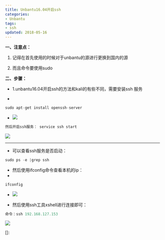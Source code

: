 ```yaml
---
title: Unbantu16.04开启ssh
categories:
- Unbantu
tags:
- ssh
updated: 2018-05-16
---
```


**一、注意点：**

 1. 记得在首先使用的时候对于unbantu的源进行更换到国内的源

 2. 而且命令要使用sudo 

    

    


 **二、步骤：**


 - 1.unbantu16.04开启ssh的方法和kali的有些不同，需要安装ssh 服务 

   

- 

```Java
sudo apt-get install openssh-server
```

- <img src="{{ site.url }}/assets//blog_images/unbantu开启shh01.png" />
```Java
然后开启ssh服务： service ssh start
```

<img src="{{ site.url }}/assets//blog_images/unbantu开启shh02.png" />

---

 - 可以查看ssh服务是否启动：

   

   

 ```Java
 sudo ps -e |grep ssh
 ```
 - 然后使用ifconfig命令查看本机的ip：
 - 

```Java
ifconfig
```
 - <img src="{{ site.url }}/assets//blog_images/unbantu开启shh03.png" />

 - 然后使用ssh工具xshell进行连接即可：

   

```Java
命令：ssh 192.168.127.153
```
<img src="{{ site.url }}/assets//blog_images/unbantu开启shh04.png" />

[]: 



​

